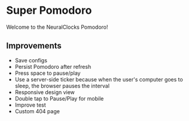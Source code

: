 # Super Pomodoro
Welcome to the NeuralClocks Pomodoro!
## Improvements

- Save configs
- Persist Pomodoro after refresh
- Press space to pause/play
- Use a server-side ticker because when the user's computer goes to sleep, the browser pauses the interval
- Responsive design view
- Double tap to Pause/Play for mobile 
- Improve test
- Custom 404 page
